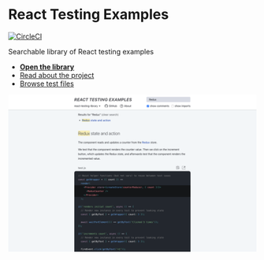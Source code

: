 # React Testing Examples

[<img src="https://img.shields.io/circleci/project/github/skidding/react-testing-examples/master.svg" alt="CircleCI" />](https://circleci.com/gh/skidding/react-testing-examples)

Searchable library of React testing examples

- **[Open the library](https://react-testing-examples.com)**
- [Read about the project](https://react-testing-examples.com/about)
- [Browse test files](tests)

[<img alt="Screenshot of React Testing Examples" src="screenshot.png" />](https://react-testing-examples.com)
